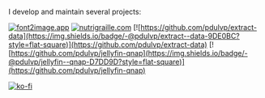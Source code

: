 
I develop and maintain several projects:

[![font2image.app](https://img.shields.io/badge/-font2image.app-CCA0E5?style=flat-square)](https://font2image.app) [![nutrigraille.com](https://img.shields.io/badge/-nutrigraille.com-9EB7E2?style=flat-square)](https://nutrigraille.com) [![https://github.com/pdulvp/extract-data](https://img.shields.io/badge/-@pdulvp/extract--data-9DE0BC?style=flat-square)](https://github.com/pdulvp/extract-data) [![https://github.com/pdulvp/jellyfin-qnap](https://img.shields.io/badge/-@pdulvp/jellyfin--qnap-D7DD9D?style=flat-square)](https://github.com/pdulvp/jellyfin-qnap)


[![ko-fi](https://ko-fi.com/img/githubbutton_sm.svg)](https://ko-fi.com/B0B39C2WZ)
